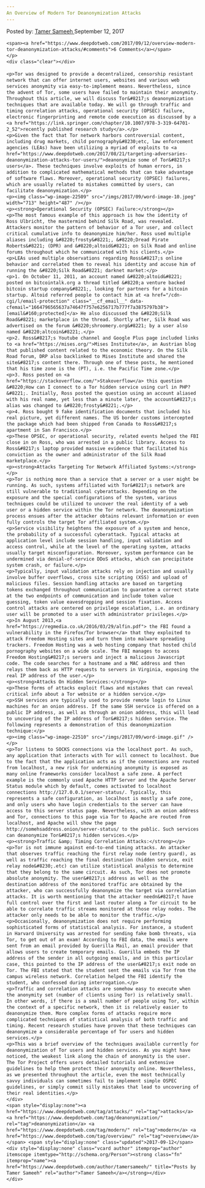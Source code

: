 ```yaml
---
An Overview of Modern Tor Deanonymization Attacks
---
```

<article class="post-listing post-22505 post type-post status-publish format-standard has-post-thumbnail hentry 
tag-attacks tag-deanonymization tag-modern tag-overview 
    <div class="post-inner">
        <span>Posted by: <a href="https://www.deepdotweb.com/author/tamersameeh/" title="">Tamer Sameeh </a></span>
    <span>September 12, 2017</span>
    
    <span><a href="https://www.deepdotweb.com/2017/09/12/overview-modern-tor-deanonymization-attacks/#comments">6 Comments</a></span>
    </p>
    <div class="clear"></div>
    
    <p>Tor was designed to provide a decentralized, censorship resistant network that can offer internet users, websites and various web services anonymity via easy-to-implement means. Nevertheless, since the advent of Tor, some users have failed to maintain their anonymity. Throughout this article, we will discuss Tor&#8217;s deanonymization techniques that are available today. We will go through traffic and timing correlation attacks, operational security (OPSEC) failure, electronic fingerprinting and remote code execution as discussed by a <a href="https://link.springer.com/chapter/10.1007/978-3-319-64701-2_52">recently published research study</a>.</p>
    <p>Given the fact that Tor network harbors controversial content, including drug markets, child pornography&#8230;etc, law enforcement agencies (LEAs) have been utilizing a myriad of exploits to <a href="https://www.deepdotweb.com/2017/08/21/targeting-adversaries-deanonymization-attacks-tor-users/">deanonymize some of Tor&#8217;s users</a>. These techniques involve exploits of human errors, in addition to complicated mathematical methods that can take advantage of software flaws. Moreover, operational security (OPSEC) failures, which are usually related to mistakes committed by users, can facilitate deanonymization.</p>
    <p><img class="wp-image-22509" src="/imgs/2017/09/word-image-10.jpeg" width="713" height="487" /></p>
    <p><strong>Operational Security (OPSEC) Failure:</strong></p>
    <p>The most famous example of this approach is how the identity of Ross Ulbricht, the mastermind behind Silk Road, was revealed. Attackers monitor the pattern of behavior of a Tor user, and collect critical cumulative info to deanonymize him/her. Ross used multiple aliases including &#8220;frosty&#8221;, &#8220;Dread Pirate Roberts&#8221; (DPR) and &#8220;altoid&#8221; on Silk Road and online forums throughout which he communicated with his clients.</p>
    <p>LEAs used multiple observations regarding Ross&#8217;s online behavior and correlated them to reveal his identity and accuse him of running the &#8220;Silk Road&#8221; darknet market:</p>
    <p>1. On October 11, 2011, an account named &#8220;altoid&#8221; posted on bitcointalk.org a thread titled &#8220;a venture backed bitcoin startup company&#8221;, looking for partners for a bitcoin startup. Altoid referred people to contact him at <a href="/cdn-cgi/l/email-protection" class="__cf_email__" data-cfemail="1664796565637a74647f757e6256717b777f7a3875797b38">[email&#160;protected]</a> He also discussed the &#8220;Silk Road&#8221; marketplace in the thread. Shortly after, Silk Road was advertised on the forum &#8220;shroomery.org&#8221; by a user also named &#8220;altcoin&#8221;.</p>
    <p>2. Ross&#8217;s Youtube channel and Google Plus page included links to <a href="https://mises.org/">Mises Institute</a>, an Austrian blog that published content related to the economic theory. On the Silk Road forum, DRP also backlinked to Mises Institute and shared the site&#8217;s content there. Through one of these posts, he mentioned that his time zone is the (PT), i.e. the Pacific Time zone.</p>
    <p>3. Ross posted on <a href="https://stackoverflow.com/">Stakoverflow</a> this question &#8220;How can I connect to a Tor hidden service using curl in PHP?&#8221;. Initially, Ross posted the question using an account aliased with his real name, yet less than a minute later, the account&#8217;s alias was changed to &#8220;frosty&#8221;.</p>
    <p>4. Ross bought 9 fake identification documents that included his real picture, yet different names. The US border customs intercepted the package which had been shipped from Canada to Ross&#8217;s apartment in San Francisco.</p>
    <p>These OPSEC, or operational security, related events helped the FBI close in on Ross, who was arrested in a public library. Access to Ross&#8217;s laptop provided massive evidence that facilitated his conviction as the owner and administrator of the Silk Road marketplace.</p>
    <p><strong>Attacks Targeting Tor Network Affiliated Systems:</strong></p>
    <p>Tor is nothing more than a service that a server or a user might be running. As such, systems affiliated with Tor&#8217;s network are still vulnerable to traditional cyberattacks. Depending on the exposure and the special configurations of the system, various techniques could be utilized to uncover the real identity of a web user or a hidden service within the Tor network. The deanonymization process ensues after the attacker obtains relevant information or even fully controls the target Tor affiliated system.</p>
    <p>Service visibility heightens the exposure of a system and hence, the probability of a successful cyberattack. Typical attacks at application level include session handling, input validation and access control, while at the level of the operating system, attacks usually target misconfiguration. Moreover, system performance can be undermined via denial-of-service DDoS attacks, which can precipitate system crash, or failure.</p>
    <p>Typically, input validation attacks rely on injection and usually involve buffer overflows, cross site scripting (XSS) and upload of malicious files. Session handling attacks are based on targeting tokens exchanged throughout communication to guarantee a correct state at the two endpoints of communication and include token value guessing, token value eavesdropping and session fixation. Access control attacks are centered on privilege escalation, i.e. an ordinary user will be promoted to a user with administrator privileges.</p>
    <p>In August 2013,<a href="https://regmedia.co.uk/2016/03/29/alfin.pdf"> the FBI found a vulnerability in the Firefox/Tor browser</a> that they exploited to attack Freedom Hosting sites and turn them into malware spreading trackers. Freedom Hosting was a web hosting company that hosted child pornography websites on a wide scale. The FBI manages to access Freedom Hosting&#8217;s servers and inject a malicious Javascript code. The code searches for a hostname and a MAC address and then relays them back as HTTP requests to servers in Virginia, exposing the real IP address of the user.</p>
    <p><strong>Attacks On Hidden Services:</strong></p>
    <p>These forms of attacks exploit flaws and mistakes that can reveal critical info about a Tor website or a hidden service.</p>
    <p>SSH services are typically used to provide remote login to Linux machines for an onion address. If the same SSH service is offered on a public IP address, as well as through an onion address, this will lead to uncovering of the IP address of Tor&#8217;s hidden service. The following represents a demonstration of this deanonymization technique:</p>
    <p><img class="wp-image-22510" src="/imgs/2017/09/word-image.gif" /></p>
    <p>Tor listens to SOCKS connections via the localhost port. As such, any application that interacts with Tor will connect to localhost. Due to the fact that the application acts as if the connections are routed from localhost, a new risk for undermining anonymity is exposed as many online frameworks consider localhost a safe zone. A perfect example is the commonly used Apache HTTP Server and the Apache Server Status module which by default, comes activated to localhost connections http://127.0.0.1/server-status/. Typically, this represents a safe configuration, as localhost is mostly a safe zone, and only users who have login credentials to the server can have access to this server status page. Nevertheless, with an onion address and Tor, connections to this page via Tor to Apache are routed from localhost, and Apache will show the page http://somehsaddress.onion/server-status/ to the public. Such services can deanonymize Tor&#8217;s hidden services.</p>
    <p><strong>Traffic &amp; Timing Correlation Attacks:</strong></p>
    <p>Tor is not immune against end-to-end timing attacks. An attacker that observes traffic reaching the first relay node (entry guard), as well as traffic reaching the final destination (hidden service, exit relay node&#8230;.etc) can utilize statistical analysis to determine that they belong to the same circuit. As such, Tor does not promote absolute anonymity. The user&#8217;s address as well as the destination address of the monitored traffic are obtained by the attacker, who can successfully deanonymize the target via correlation attacks. It is worth mentioning that the attacker needn&#8217;t have full control over the first and last router along a Tor circuit to be able to correlate traffic streams monitored at those relay nodes. The attacker only needs to be able to monitor the traffic.</p>
    <p>Occasionally, deanonymization does not require performing sophisticated forms of statistical analysis. For instance, a student in Harvard University was arrested for sending fake bomb threats, via Tor, to get out of an exam! According to FBI data, the emails were sent from an email provided by Guerilla Mail, an email provider that allows users to create temporary emails. Guerilla embeds the IP address of the sender in all outgoing emails, and in this particular case, this pointed to the IP address of the user&#8217;s exit node on Tor. The FBI stated that the student sent the emails via Tor from the campus wireless network. Correlation helped the FBI identify the student, who confessed during interrogation.</p>
    <p>Traffic and correlation attacks are somehow easy to execute when the anonymity set (number of clients using Tor) is relatively small. In other words, if there is a small number of people using Tor, within the context of a specific network, then it is relatively easier to deanonymize them. More complex forms of attacks require more complicated techniques of statistical analysis of both traffic and timing. Recent research studies have proven that these techniques can deanonymize a considerable percentage of Tor users and hidden services.</p>
    <p>This was a brief overview of the techniques available currently for deanonymization of Tor users and hidden services. As you might have noticed, the weakest link along the chain of anonymity is the user. The Tor Project offers users detailed tutorials and extensive guidelines to help them protect their anonymity online. Nevertheless, as we presented throughout the article, even the most technically savvy individuals can sometimes fail to implement simple OSPEC guidelines, or simply commit silly mistakes that lead to uncovering of their real identities.</p>
    </div>
    <span style="display:none"><a href="https://www.deepdotweb.com/tag/attacks/" rel="tag">attacks</a> <a href="https://www.deepdotweb.com/tag/deanonymization/" rel="tag">deanonymization</a> <a href="https://www.deepdotweb.com/tag/modern/" rel="tag">modern</a> <a href="https://www.deepdotweb.com/tag/overview/" rel="tag">overview</a> </span> <span style="display:none" class="updated">2017-09-12</span>
    <div style="display:none" class="vcard author" itemprop="author" itemscope itemtype="http://schema.org/Person"><strong class="fn" itemprop="name"><a href="https://www.deepdotweb.com/author/tamersameeh/" title="Posts by Tamer Sameeh" rel="author">Tamer Sameeh</a></strong></div>
    </div>
</article>

